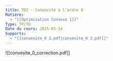 ```yaml
---
title: TD2 - Convexité à l’ordre 0
Matière:
  - "[[Optimisation Convexe 1]]"
Type: TP/TD
Date du cours: 2025-03-14
Supports:
  - "[[convexite_0 2.pdf|convexite_0 2.pdf]]"
---
```

![[convexite_0_correction.pdf]]

